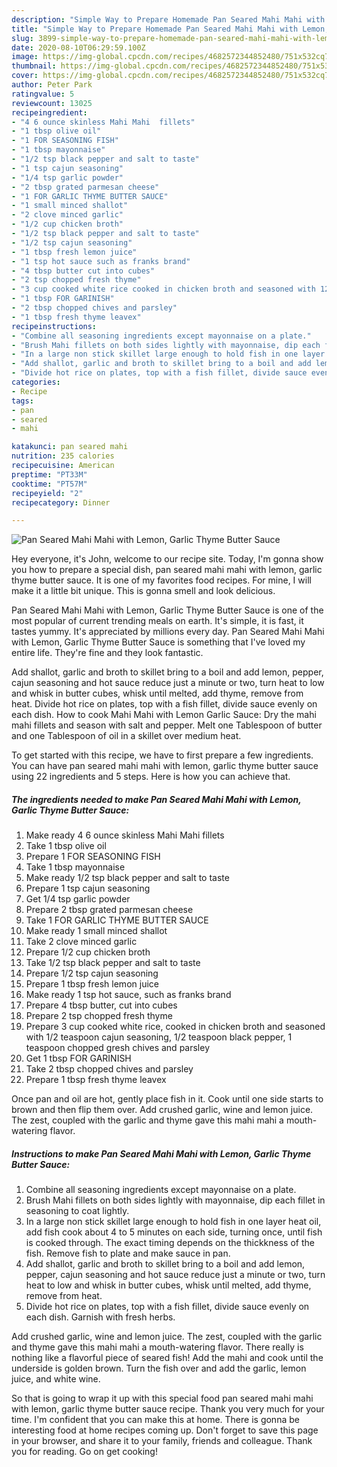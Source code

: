 ```yaml
---
description: "Simple Way to Prepare Homemade Pan Seared Mahi Mahi with Lemon, Garlic Thyme Butter Sauce"
title: "Simple Way to Prepare Homemade Pan Seared Mahi Mahi with Lemon, Garlic Thyme Butter Sauce"
slug: 3899-simple-way-to-prepare-homemade-pan-seared-mahi-mahi-with-lemon-garlic-thyme-butter-sauce
date: 2020-08-10T06:29:59.100Z
image: https://img-global.cpcdn.com/recipes/4682572344852480/751x532cq70/pan-seared-mahi-mahi-with-lemon-garlic-thyme-butter-sauce-recipe-main-photo.jpg
thumbnail: https://img-global.cpcdn.com/recipes/4682572344852480/751x532cq70/pan-seared-mahi-mahi-with-lemon-garlic-thyme-butter-sauce-recipe-main-photo.jpg
cover: https://img-global.cpcdn.com/recipes/4682572344852480/751x532cq70/pan-seared-mahi-mahi-with-lemon-garlic-thyme-butter-sauce-recipe-main-photo.jpg
author: Peter Park
ratingvalue: 5
reviewcount: 13025
recipeingredient:
- "4 6 ounce skinless Mahi Mahi  fillets"
- "1 tbsp olive oil"
- "1 FOR SEASONING FISH"
- "1 tbsp mayonnaise"
- "1/2 tsp black pepper and salt to taste"
- "1 tsp cajun seasoning"
- "1/4 tsp garlic powder"
- "2 tbsp grated parmesan cheese"
- "1 FOR GARLIC THYME BUTTER SAUCE"
- "1 small minced shallot"
- "2 clove minced garlic"
- "1/2 cup chicken broth"
- "1/2 tsp black pepper and salt to taste"
- "1/2 tsp cajun seasoning"
- "1 tbsp fresh lemon juice"
- "1 tsp hot sauce such as franks brand"
- "4 tbsp butter cut into cubes"
- "2 tsp chopped fresh thyme"
- "3 cup cooked white rice cooked in chicken broth and seasoned with 12 teaspoon cajun seasoning 12 teaspoon black pepper 1 teaspoon chopped gresh chives and parsley"
- "1 tbsp FOR GARINISH"
- "2 tbsp chopped chives and parsley"
- "1 tbsp fresh thyme leavex"
recipeinstructions:
- "Combine all seasoning ingredients except mayonnaise on a plate."
- "Brush Mahi fillets on both sides lightly with mayonnaise, dip each fillet in seasoning to coat lightly."
- "In a large non stick skillet large enough to hold fish in one layer heat oil, add fish cook about 4 to 5 minutes on each side, turning once, until fish is cooked through. The exact timing depends on the thickkness of the fish. Remove fish to plate and make sauce in pan."
- "Add shallot, garlic and broth to skillet bring to a boil and add lemon, pepper, cajun seasoning and hot sauce reduce just a minute or two, turn heat to low and whisk in butter cubes, whisk until melted,  add thyme, remove from heat."
- "Divide hot rice on plates, top with a fish fillet, divide sauce evenly on each dish. Garnish with fresh herbs."
categories:
- Recipe
tags:
- pan
- seared
- mahi

katakunci: pan seared mahi 
nutrition: 235 calories
recipecuisine: American
preptime: "PT33M"
cooktime: "PT57M"
recipeyield: "2"
recipecategory: Dinner

---
```



![Pan Seared Mahi Mahi with Lemon, Garlic Thyme Butter Sauce](https://img-global.cpcdn.com/recipes/4682572344852480/751x532cq70/pan-seared-mahi-mahi-with-lemon-garlic-thyme-butter-sauce-recipe-main-photo.jpg)

Hey everyone, it's John, welcome to our recipe site. Today, I'm gonna show you how to prepare a special dish, pan seared mahi mahi with lemon, garlic thyme butter sauce. It is one of my favorites food recipes. For mine, I will make it a little bit unique. This is gonna smell and look delicious.

Pan Seared Mahi Mahi with Lemon, Garlic Thyme Butter Sauce is one of the most popular of current trending meals on earth. It's simple, it is fast, it tastes yummy. It's appreciated by millions every day. Pan Seared Mahi Mahi with Lemon, Garlic Thyme Butter Sauce is something that I've loved my entire life. They're fine and they look fantastic.

Add shallot, garlic and broth to skillet bring to a boil and add lemon, pepper, cajun seasoning and hot sauce reduce just a minute or two, turn heat to low and whisk in butter cubes, whisk until melted, add thyme, remove from heat. Divide hot rice on plates, top with a fish fillet, divide sauce evenly on each dish. How to cook Mahi Mahi with Lemon Garlic Sauce: Dry the mahi mahi fillets and season with salt and pepper. Melt one Tablespoon of butter and one Tablespoon of oil in a skillet over medium heat.


To get started with this recipe, we have to first prepare a few ingredients. You can have pan seared mahi mahi with lemon, garlic thyme butter sauce using 22 ingredients and 5 steps. Here is how you can achieve that.

<!--inarticleads1-->

##### The ingredients needed to make Pan Seared Mahi Mahi with Lemon, Garlic Thyme Butter Sauce:

1. Make ready 4 6 ounce skinless Mahi Mahi  fillets
1. Take 1 tbsp olive oil
1. Prepare 1 FOR SEASONING FISH
1. Take 1 tbsp mayonnaise
1. Make ready 1/2 tsp black pepper and salt to taste
1. Prepare 1 tsp cajun seasoning
1. Get 1/4 tsp garlic powder
1. Prepare 2 tbsp grated parmesan cheese
1. Take 1 FOR GARLIC THYME BUTTER SAUCE
1. Make ready 1 small minced shallot
1. Take 2 clove minced garlic
1. Prepare 1/2 cup chicken broth
1. Take 1/2 tsp black pepper and salt to taste
1. Prepare 1/2 tsp cajun seasoning
1. Prepare 1 tbsp fresh lemon juice
1. Make ready 1 tsp hot sauce, such as franks brand
1. Prepare 4 tbsp butter, cut into cubes
1. Prepare 2 tsp chopped fresh thyme
1. Prepare 3 cup cooked white rice, cooked in chicken broth and seasoned with 1/2 teaspoon cajun seasoning, 1/2 teaspoon black pepper, 1 teaspoon chopped gresh chives and parsley
1. Get 1 tbsp FOR GARINISH
1. Take 2 tbsp chopped chives and parsley
1. Prepare 1 tbsp fresh thyme leavex


Once pan and oil are hot, gently place fish in it. Cook until one side starts to brown and then flip them over. Add crushed garlic, wine and lemon juice. The zest, coupled with the garlic and thyme gave this mahi mahi a mouth-watering flavor. 

<!--inarticleads2-->

##### Instructions to make Pan Seared Mahi Mahi with Lemon, Garlic Thyme Butter Sauce:

1. Combine all seasoning ingredients except mayonnaise on a plate.
1. Brush Mahi fillets on both sides lightly with mayonnaise, dip each fillet in seasoning to coat lightly.
1. In a large non stick skillet large enough to hold fish in one layer heat oil, add fish cook about 4 to 5 minutes on each side, turning once, until fish is cooked through. The exact timing depends on the thickkness of the fish. Remove fish to plate and make sauce in pan.
1. Add shallot, garlic and broth to skillet bring to a boil and add lemon, pepper, cajun seasoning and hot sauce reduce just a minute or two, turn heat to low and whisk in butter cubes, whisk until melted,  add thyme, remove from heat.
1. Divide hot rice on plates, top with a fish fillet, divide sauce evenly on each dish. Garnish with fresh herbs.


Add crushed garlic, wine and lemon juice. The zest, coupled with the garlic and thyme gave this mahi mahi a mouth-watering flavor. There really is nothing like a flavorful piece of seared fish! Add the mahi and cook until the underside is golden brown. Turn the fish over and add the garlic, lemon juice, and white wine. 

So that is going to wrap it up with this special food pan seared mahi mahi with lemon, garlic thyme butter sauce recipe. Thank you very much for your time. I'm confident that you can make this at home. There is gonna be interesting food at home recipes coming up. Don't forget to save this page in your browser, and share it to your family, friends and colleague. Thank you for reading. Go on get cooking!
